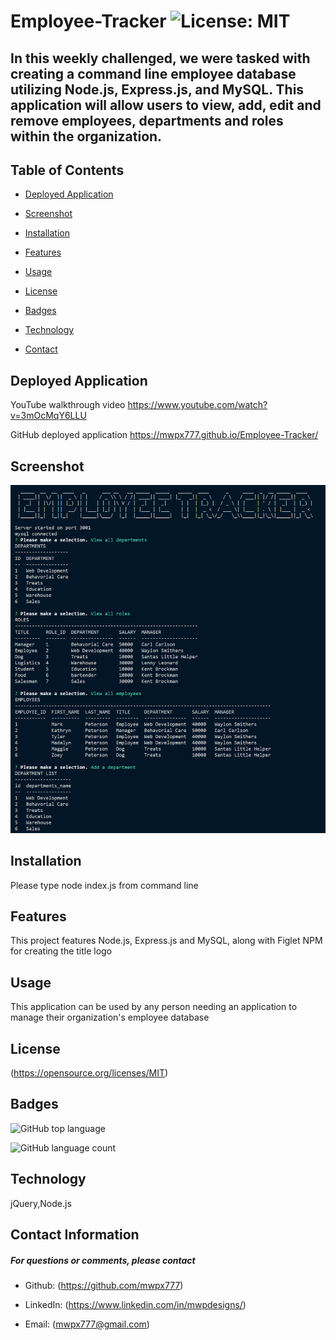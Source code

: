 

# **Employee-Tracker**   ![License: MIT](https://img.shields.io/badge/License-MIT-yellow.svg)
## **In this weekly challenged, we were tasked with creating a command line employee database utilizing Node.js, Express.js, and MySQL.  This application will allow users to view, add, edit and remove employees, departments and roles within the organization.**

## **Table of Contents**

* [Deployed Application](#deployed-application)

* [Screenshot](#screenshot)

* [Installation](#installation)

* [Features](#features)

* [Usage](#usage)

* [License](#license)

* [Badges](#badges)

* [Technology](#technology)

* [Contact](#contact-information)

## **Deployed Application**
YouTube walkthrough video
https://www.youtube.com/watch?v=3mOcMqY6LLU

GitHub deployed application
https://mwpx777.github.io/Employee-Tracker/

## **Screenshot**
![screenshot](screenshot.PNG)


## **Installation**
Please type node index.js from command line

## **Features**
This project features Node.js, Express.js and MySQL, along with Figlet NPM for creating the title logo

## **Usage**
This application can be used by any person needing an application to manage their organization's employee database

## **License**
(https://opensource.org/licenses/MIT)

## **Badges**

![GitHub top language](https://img.shields.io/github/languages/top/mwpx777/Employee-Tracker?style=plastic)

![GitHub language count](https://img.shields.io/github/languages/count/mwpx777/Employee-Tracker)

## **Technology**
jQuery,Node.js

## **Contact Information**
##### For questions or comments, please contact

* Github: (https://github.com/mwpx777)

* LinkedIn: (https://www.linkedin.com/in/mwpdesigns/)

* Email: (mwpx777@gmail.com)

